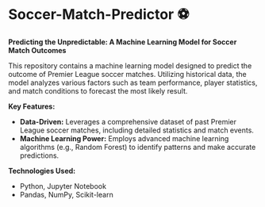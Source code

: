 # Soccer-Match-Predictor ⚽️

**Predicting the Unpredictable: A Machine Learning Model for Soccer Match Outcomes**

This repository contains a machine learning model designed to predict the outcome of Premier League soccer matches. Utilizing historical data, the model analyzes various factors such as team performance, player statistics, and match conditions to forecast the most likely result.

**Key Features:**

* **Data-Driven:** Leverages a comprehensive dataset of past Premier League soccer matches, including detailed statistics and match events.
* **Machine Learning Power:** Employs advanced machine learning algorithms (e.g., Random Forest) to identify patterns and make accurate predictions.


**Technologies Used:**

* Python, Jupyter Notebook
* Pandas, NumPy, Scikit-learn

